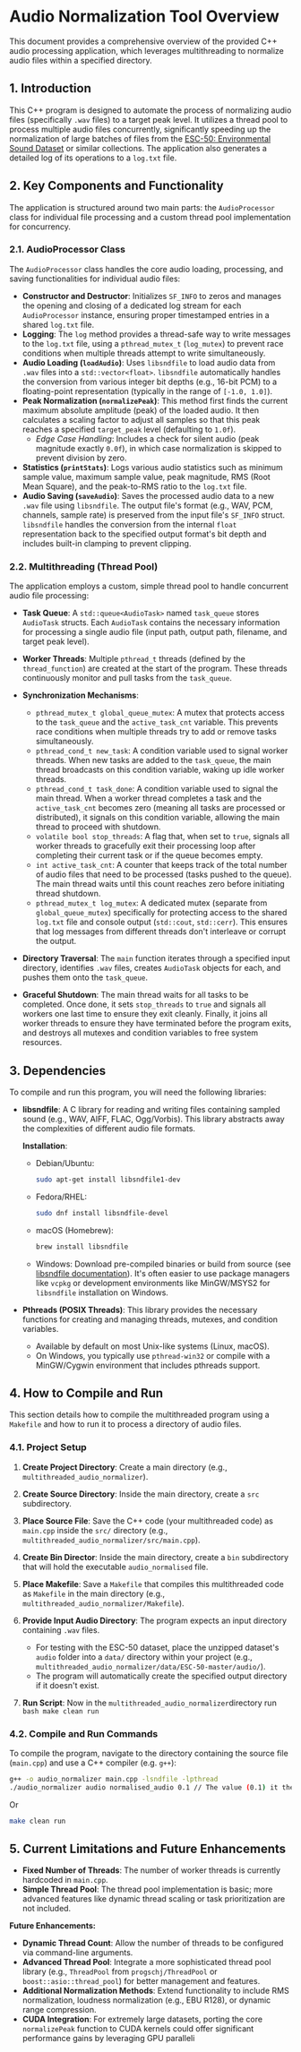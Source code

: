 # Audio Normalization Tool Overview

This document provides a comprehensive overview of the provided C++ audio processing application, which leverages multithreading to normalize audio files within a specified directory.

## 1. Introduction

This C++ program is designed to automate the process of normalizing audio files (specifically `.wav` files) to a target peak level. It utilizes a thread pool to process multiple audio files concurrently, significantly speeding up the normalization of large batches of files from the [ESC-50: Environmental Sound Dataset](https://github.com/karolpiczak/ESC-50-master) or similar collections. The application also generates a detailed log of its operations to a `log.txt` file.

## 2. Key Components and Functionality

The application is structured around two main parts: the `AudioProcessor` class for individual file processing and a custom thread pool implementation for concurrency.

### 2.1. AudioProcessor Class

The `AudioProcessor` class handles the core audio loading, processing, and saving functionalities for individual audio files:

* **Constructor and Destructor**: Initializes `SF_INFO` to zeros and manages the opening and closing of a dedicated log stream for each `AudioProcessor` instance, ensuring proper timestamped entries in a shared `log.txt` file.
* **Logging**: The `log` method provides a thread-safe way to write messages to the `log.txt` file, using a `pthread_mutex_t` (`log_mutex`) to prevent race conditions when multiple threads attempt to write simultaneously.
* **Audio Loading (`loadAudio`)**: Uses `libsndfile` to load audio data from `.wav` files into a `std::vector<float>`. `libsndfile` automatically handles the conversion from various integer bit depths (e.g., 16-bit PCM) to a floating-point representation (typically in the range of `[-1.0, 1.0]`).
* **Peak Normalization (`normalizePeak`)**: This method first finds the current maximum absolute amplitude (peak) of the loaded audio. It then calculates a scaling factor to adjust all samples so that this peak reaches a specified `target_peak` level (defaulting to `1.0f`).
    * *Edge Case Handling*: Includes a check for silent audio (peak magnitude exactly `0.0f`), in which case normalization is skipped to prevent division by zero.
* **Statistics (`printStats`)**: Logs various audio statistics such as minimum sample value, maximum sample value, peak magnitude, RMS (Root Mean Square), and the peak-to-RMS ratio to the `log.txt` file.
* **Audio Saving (`saveAudio`)**: Saves the processed audio data to a new `.wav` file using `libsndfile`. The output file's format (e.g., WAV, PCM, channels, sample rate) is preserved from the input file's `SF_INFO` struct. `libsndfile` handles the conversion from the internal `float` representation back to the specified output format's bit depth and includes built-in clamping to prevent clipping.

### 2.2. Multithreading (Thread Pool)

The application employs a custom, simple thread pool to handle concurrent audio file processing:

* **Task Queue**: A `std::queue<AudioTask>` named `task_queue` stores `AudioTask` structs. Each `AudioTask` contains the necessary information for processing a single audio file (input path, output path, filename, and target peak level).
* **Worker Threads**: Multiple `pthread_t` threads (defined by the `thread_function`) are created at the start of the program. These threads continuously monitor and pull tasks from the `task_queue`.
* **Synchronization Mechanisms**:
    * `pthread_mutex_t global_queue_mutex`: A mutex that protects access to the `task_queue` and the `active_task_cnt` variable. This prevents race conditions when multiple threads try to add or remove tasks simultaneously.
    * `pthread_cond_t new_task`: A condition variable used to signal worker threads. When new tasks are added to the `task_queue`, the main thread broadcasts on this condition variable, waking up idle worker threads.
    * `pthread_cond_t task_done`: A condition variable used to signal the main thread. When a worker thread completes a task and the `active_task_cnt` becomes zero (meaning all tasks are processed or distributed), it signals on this condition variable, allowing the main thread to proceed with shutdown.
    * `volatile bool stop_threads`: A flag that, when set to `true`, signals all worker threads to gracefully exit their processing loop after completing their current task or if the queue becomes empty.
    * `int active_task_cnt`: A counter that keeps track of the total number of audio files that need to be processed (tasks pushed to the queue). The main thread waits until this count reaches zero before initiating thread shutdown.
    * `pthread_mutex_t log_mutex`: A dedicated mutex (separate from `global_queue_mutex`) specifically for protecting access to the shared `log.txt` file and console output (`std::cout`, `std::cerr`). This ensures that log messages from different threads don't interleave or corrupt the output.

* **Directory Traversal**: The `main` function iterates through a specified input directory, identifies `.wav` files, creates `AudioTask` objects for each, and pushes them onto the `task_queue`.
* **Graceful Shutdown**: The main thread waits for all tasks to be completed. Once done, it sets `stop_threads` to `true` and signals all workers one last time to ensure they exit cleanly. Finally, it joins all worker threads to ensure they have terminated before the program exits, and destroys all mutexes and condition variables to free system resources.

## 3. Dependencies

To compile and run this program, you will need the following libraries:

* **libsndfile**: A C library for reading and writing files containing sampled sound (e.g., WAV, AIFF, FLAC, Ogg/Vorbis). This library abstracts away the complexities of different audio file formats.

    **Installation**:

    * Debian/Ubuntu:

        ```bash
        sudo apt-get install libsndfile1-dev
        ```

    * Fedora/RHEL:

        ```bash
        sudo dnf install libsndfile-devel
        ```

    * macOS (Homebrew):

        ```bash
        brew install libsndfile
        ```

    * Windows:
        Download pre-compiled binaries or build from source (see [libsndfile documentation](https://libsndfile.github.io/libsndfile/)). It's often easier to use package managers like `vcpkg` or development environments like MinGW/MSYS2 for `libsndfile` installation on Windows.

* **Pthreads (POSIX Threads)**: This library provides the necessary functions for creating and managing threads, mutexes, and condition variables.

    * Available by default on most Unix-like systems (Linux, macOS).
    * On Windows, you typically use `pthread-win32` or compile with a MinGW/Cygwin environment that includes pthreads support.

## 4. How to Compile and Run

This section details how to compile the multithreaded program using a `Makefile` and how to run it to process a directory of audio files.

### 4.1. Project Setup

1.  **Create Project Directory**: Create a main directory (e.g., `multithreaded_audio_normalizer`).
2.  **Create Source Directory**: Inside the main directory, create a `src` subdirectory.
3.  **Place Source File**: Save the C++ code (your multithreaded code) as `main.cpp` inside the `src/` directory (e.g., `multithreaded_audio_normalizer/src/main.cpp`).
4. **Create Bin Director**: Inside the main directory, create a `bin` subdirectory that will hold the executable `audio_normalised` file.
4.  **Place Makefile**: Save a `Makefile` that compiles this multithreaded code as `Makefile` in the main directory (e.g., `multithreaded_audio_normalizer/Makefile`).

5.  **Provide Input Audio Directory**: The program expects an input directory containing `.wav` files.
    * For testing with the ESC-50 dataset, place the unzipped dataset's `audio` folder into a `data/` directory within your project (e.g., `multithreaded_audio_normalizer/data/ESC-50-master/audio/`).
    * The program will automatically create the specified output directory if it doesn't exist.
6.  **Run Script**: Now in the `multithreaded_audio_normalizer`directory run ```bash
make clean run``` 

### 4.2. Compile and Run Commands

To compile the program, navigate to the directory containing the source file (`main.cpp`) and use a C++ compiler (e.g. `g++`):

```bash
g++ -o audio_normalizer main.cpp -lsndfile -lpthread
./audio_normalizer audio normalised_audio 0.1 // The value (0.1) it the targeted peak value default it is 1.0 
```
Or
```bash
make clean run
```


## 5. Current Limitations and Future Enhancements

* **Fixed Number of Threads**: The number of worker threads is currently hardcoded in `main.cpp`.
* **Simple Thread Pool**: The thread pool implementation is basic; more advanced features like dynamic thread scaling or task prioritization are not included.


**Future Enhancements:**

* **Dynamic Thread Count**: Allow the number of threads to be configured via command-line arguments.
* **Advanced Thread Pool**: Integrate a more sophisticated thread pool library (e.g., `ThreadPool` from `progschj/ThreadPool` or `boost::asio::thread_pool`) for better management and features.
* **Additional Normalization Methods**: Extend functionality to include RMS normalization, loudness normalization (e.g., EBU R128), or dynamic range compression.
* **CUDA Integration**: For extremely large datasets, porting the core `normalizePeak` function to CUDA kernels could offer significant performance gains by leveraging GPU paralleli